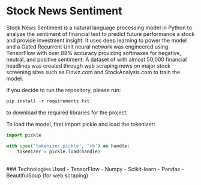 # Stock News Sentiment

Stock News Sentiment is a natural language processing model in Python to analyze the sentiment of financial text to predict future performance a stock and provide investment insight. It uses deep learning to power the model and a Gated Recurrent Unit neural network was engineered using TensorFlow with over 88% accuracy providing softmaxes for negative, neutral, and positive sentiment. A dataset of with almost 50,000 financial headlines was created through web scraping news on major stock screening sites such as Finviz.com and StockAnalysis.com to train the model.

If you decide to run the repository, please run:

```python
pip install -r requirements.txt
```

to download the required libraries for the project.

To load the model, first import pickle and load the tokenizer:

```python
import pickle

with open('tokenizer.pickle', 'rb') as handle:
    tokenizer = pickle.load(handle)
```



<br/>
### Technologies Used
- TensorFlow
- Numpy
- Scikit-learn
- Pandas
- BeautifulSoup (for web scraping)

